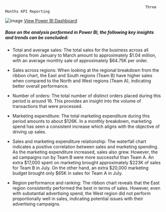                                                                    Three Months KPI Reporting


![image](https://github.com/user-attachments/assets/e676ebff-2139-4aff-ae68-f9428d2f47bd)
[View Power BI Dashboard](https://donglin1608.github.io/KPI-Reporting/)

##### Base on the analysis performed in Power BI, the following key insights and trends can be concluded: 
- Total and average sales: The total sales for the business across all regions from January to March amount to approximately $1.04 million, with an average monthly sale of approximately $64.75K per order.

- Sales across regions: When looking at the regional breakdown from the ribbon chart, the East and South regions (Team B) have higher sales when compared to the North and West regions (Team A), indicating better overall performance.

- Number of orders: The total number of distinct orders placed during this period is around 16. This provides an insight into the volume of transactions that were processed.

- Marketing expenditure: The total marketing expenditure during this period amounts to about $126K. In a monthly breakdown, marketing spend has seen a consistent increase which aligns with the objective of driving up sales.

- Sales and marketing expenditure relationship: The waterfall chart indicates a positive correlation between sales and marketing spending. As the marketing expenditure increased, sales also grew. However, the ad campaigns run by Team B were more successful than Team A. An extra $17,000 spent on marketing brought approximately $223K of sales for Team B in July. On the other hand, an extra $20,000 marketing budget brought only $65K in sales for Team A in July.

- Region performance and ranking: The ribbon chart reveals that the East region consistently performed the best in terms of sales. However, even with substantial advertising spend, the West region did not perform proportionally well in sales, indicating potential issues with their advertising campaigns.
